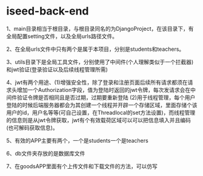 # iseed-back-end
1、main目录相当于根目录，与根目录同名的为DjangoProject，在该目录下，有全局配置setting文件，以及全局urls路径文件。

2、在全局urls文件中只有两个是属于本项目，分别是students和teachers。 

3、utils目录下是全局工具文件，分别使用了中间件(个人理解类似于一个拦截器)和jwt验证(登录验证以及后续线程管理所需)

4、jwt有两个用途、(1)增强安全性，除了登录和注册页面后续所有请求都须在请求头增加一个Authorization字段，值为登陆时返回的jwt令牌，每次发请求会在中间件验证令牌是否相同且是否过期，过期要重新登陆 
                 (2)用于线程管理，每个用户登陆的时候后端服务器都会为其创建一个线程并开辟一个存储区域，里面存储个该用户的id，用户名等等(可自己设置，在Threadlocal的set方法设置)，而线程管理的信息则是从jwt令牌获取，jwt有个有效载荷区域可以可以把信息填入并且编码(也可解码获取信息)。

5、有效的APP主要有两个，一个是students一个是teachers

6、db文件夹存放的是数据库文件

7、在goodsAPP里面有个上传文件和下载文件的方法，可以仿写
